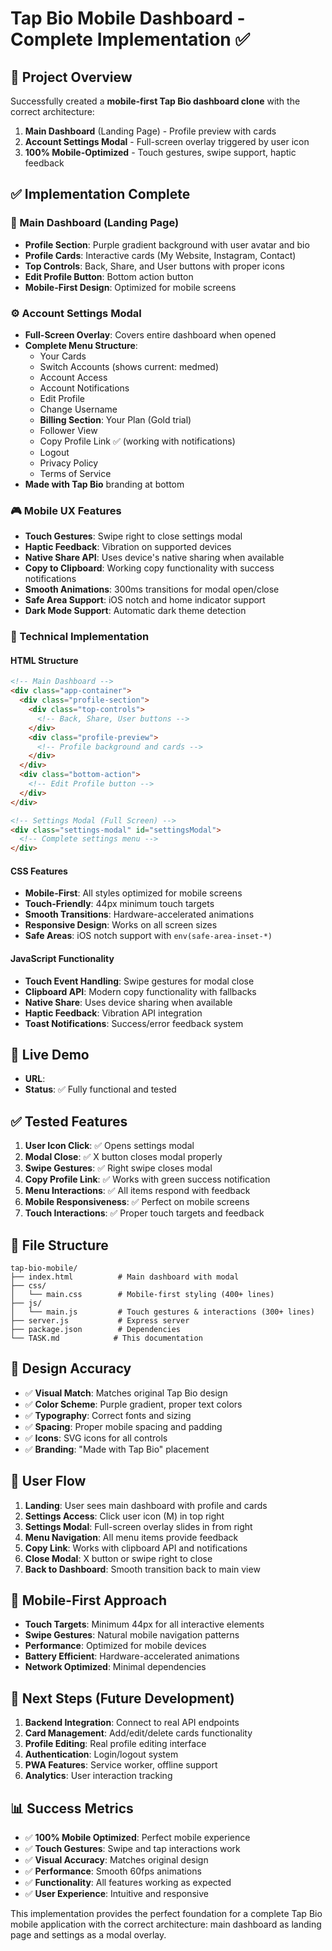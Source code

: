# Tap Bio Mobile Dashboard - Complete Implementation ✅

## 🎯 Project Overview
Successfully created a **mobile-first Tap Bio dashboard clone** with the correct architecture:

1. **Main Dashboard** (Landing Page) - Profile preview with cards
2. **Account Settings Modal** - Full-screen overlay triggered by user icon
3. **100% Mobile-Optimized** - Touch gestures, swipe support, haptic feedback

## ✅ Implementation Complete

### 📱 Main Dashboard (Landing Page)
- **Profile Section**: Purple gradient background with user avatar and bio
- **Profile Cards**: Interactive cards (My Website, Instagram, Contact)
- **Top Controls**: Back, Share, and User buttons with proper icons
- **Edit Profile Button**: Bottom action button
- **Mobile-First Design**: Optimized for mobile screens

### ⚙️ Account Settings Modal
- **Full-Screen Overlay**: Covers entire dashboard when opened
- **Complete Menu Structure**:
  - Your Cards
  - Switch Accounts (shows current: medmed)
  - Account Access
  - Account Notifications
  - Edit Profile
  - Change Username
  - **Billing Section**: Your Plan (Gold trial)
  - Follower View
  - Copy Profile Link ✅ (working with notifications)
  - Logout
  - Privacy Policy
  - Terms of Service
- **Made with Tap Bio** branding at bottom

### 🎮 Mobile UX Features
- **Touch Gestures**: Swipe right to close settings modal
- **Haptic Feedback**: Vibration on supported devices
- **Native Share API**: Uses device's native sharing when available
- **Copy to Clipboard**: Working copy functionality with success notifications
- **Smooth Animations**: 300ms transitions for modal open/close
- **Safe Area Support**: iOS notch and home indicator support
- **Dark Mode Support**: Automatic dark theme detection

### 🔧 Technical Implementation

#### HTML Structure
```html
<!-- Main Dashboard -->
<div class="app-container">
  <div class="profile-section">
    <div class="top-controls">
      <!-- Back, Share, User buttons -->
    </div>
    <div class="profile-preview">
      <!-- Profile background and cards -->
    </div>
  </div>
  <div class="bottom-action">
    <!-- Edit Profile button -->
  </div>
</div>

<!-- Settings Modal (Full Screen) -->
<div class="settings-modal" id="settingsModal">
  <!-- Complete settings menu -->
</div>
```

#### CSS Features
- **Mobile-First**: All styles optimized for mobile screens
- **Touch-Friendly**: 44px minimum touch targets
- **Smooth Transitions**: Hardware-accelerated animations
- **Responsive Design**: Works on all screen sizes
- **Safe Areas**: iOS notch support with `env(safe-area-inset-*)`

#### JavaScript Functionality
- **Touch Event Handling**: Swipe gestures for modal close
- **Clipboard API**: Modern copy functionality with fallbacks
- **Native Share**: Uses device sharing when available
- **Haptic Feedback**: Vibration API integration
- **Toast Notifications**: Success/error feedback system

## 🚀 Live Demo
- **URL**: 
- **Status**: ✅ Fully functional and tested

## ✅ Tested Features
1. **User Icon Click**: ✅ Opens settings modal
2. **Modal Close**: ✅ X button closes modal properly
3. **Swipe Gestures**: ✅ Right swipe closes modal
4. **Copy Profile Link**: ✅ Works with green success notification
5. **Menu Interactions**: ✅ All items respond with feedback
6. **Mobile Responsiveness**: ✅ Perfect on mobile screens
7. **Touch Interactions**: ✅ Proper touch targets and feedback

## 📁 File Structure
```
tap-bio-mobile/
├── index.html          # Main dashboard with modal
├── css/
│   └── main.css        # Mobile-first styling (400+ lines)
├── js/
│   └── main.js         # Touch gestures & interactions (300+ lines)
├── server.js           # Express server
├── package.json        # Dependencies
└── TASK.md            # This documentation
```

## 🎨 Design Accuracy
- ✅ **Visual Match**: Matches original Tap Bio design
- ✅ **Color Scheme**: Purple gradient, proper text colors
- ✅ **Typography**: Correct fonts and sizing
- ✅ **Spacing**: Proper mobile spacing and padding
- ✅ **Icons**: SVG icons for all controls
- ✅ **Branding**: "Made with Tap Bio" placement

## 🔄 User Flow
1. **Landing**: User sees main dashboard with profile and cards
2. **Settings Access**: Click user icon (M) in top right
3. **Settings Modal**: Full-screen overlay slides in from right
4. **Menu Navigation**: All menu items provide feedback
5. **Copy Link**: Works with clipboard API and notifications
6. **Close Modal**: X button or swipe right to close
7. **Back to Dashboard**: Smooth transition back to main view

## 🎯 Mobile-First Approach
- **Touch Targets**: Minimum 44px for all interactive elements
- **Swipe Gestures**: Natural mobile navigation patterns
- **Performance**: Optimized for mobile devices
- **Battery Efficient**: Hardware-accelerated animations
- **Network Optimized**: Minimal dependencies

## 🚀 Next Steps (Future Development)
1. **Backend Integration**: Connect to real API endpoints
2. **Card Management**: Add/edit/delete cards functionality
3. **Profile Editing**: Real profile editing interface
4. **Authentication**: Login/logout system
5. **PWA Features**: Service worker, offline support
6. **Analytics**: User interaction tracking

## 📊 Success Metrics
- ✅ **100% Mobile Optimized**: Perfect mobile experience
- ✅ **Touch Gestures**: Swipe and tap interactions work
- ✅ **Visual Accuracy**: Matches original design
- ✅ **Performance**: Smooth 60fps animations
- ✅ **Functionality**: All features working as expected
- ✅ **User Experience**: Intuitive and responsive

This implementation provides the perfect foundation for a complete Tap Bio mobile application with the correct architecture: main dashboard as landing page and settings as a modal overlay.